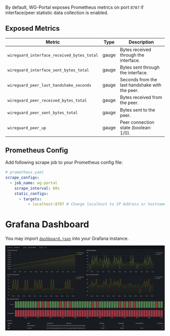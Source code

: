 By default, WG-Portal exposes Prometheus metrics on port `8787` if interface/peer statistic data collection is enabled.

## Exposed Metrics

| Metric                                     | Type  | Description                                    |
|--------------------------------------------|-------|------------------------------------------------|
| `wireguard_interface_received_bytes_total` | gauge | Bytes received through the interface.          |
| `wireguard_interface_sent_bytes_total`     | gauge | Bytes sent through the interface.              |
| `wireguard_peer_last_handshake_seconds`    | gauge | Seconds from the last handshake with the peer. |
| `wireguard_peer_received_bytes_total`      | gauge | Bytes received from the peer.                  |
| `wireguard_peer_sent_bytes_total`          | gauge | Bytes sent to the peer.                        |
| `wireguard_peer_up`                        | gauge | Peer connection state (boolean: 1/0).          |

## Prometheus Config

Add following scrape job to your Prometheus config file:

```yaml
# prometheus.yaml
scrape_configs:
  - job_name: wg-portal
    scrape_interval: 60s
    static_configs:
      - targets:
          - localhost:8787 # Change localhost to IP Address or hostname with WG-Portal
```

# Grafana Dashboard

You may import [`dashboard.json`](https://github.com/h44z/wg-portal/blob/master/deploy/helm/files/dashboard.json) into your Grafana instance.

![Dashboard](../../assets/images/dashboard.png)
